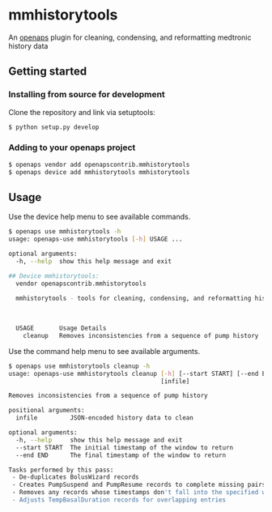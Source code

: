 # mmhistorytools
An [openaps](https://github.com/openaps/openaps) plugin for cleaning, condensing, and reformatting medtronic history data

## Getting started
### Installing from source for development
Clone the repository and link via setuptools:
```bash
$ python setup.py develop
```

### Adding to your openaps project
```bash
$ openaps vendor add openapscontrib.mmhistorytools
$ openaps device add mmhistorytools mmhistorytools
```

## Usage
Use the device help menu to see available commands.
```bash
$ openaps use mmhistorytools -h
usage: openaps-use mmhistorytools [-h] USAGE ...

optional arguments:
  -h, --help  show this help message and exit

## Device mmhistorytools:
  vendor openapscontrib.mmhistorytools
  
  mmhistorytools - tools for cleaning, condensing, and reformatting history data
  
      

  USAGE       Usage Details
    cleanup   Removes inconsistencies from a sequence of pump history
```

Use the command help menu to see available arguments.
```bash
$ openaps use mmhistorytools cleanup -h
usage: openaps-use mmhistorytools cleanup [-h] [--start START] [--end END]
                                          [infile]

Removes inconsistencies from a sequence of pump history

positional arguments:
  infile         JSON-encoded history data to clean

optional arguments:
  -h, --help     show this help message and exit
  --start START  The initial timestamp of the window to return
  --end END      The final timestamp of the window to return

Tasks performed by this pass:
 - De-duplicates BolusWizard records
 - Creates PumpSuspend and PumpResume records to complete missing pairs
 - Removes any records whose timestamps don't fall into the specified window
 - Adjusts TempBasalDuration records for overlapping entries
```